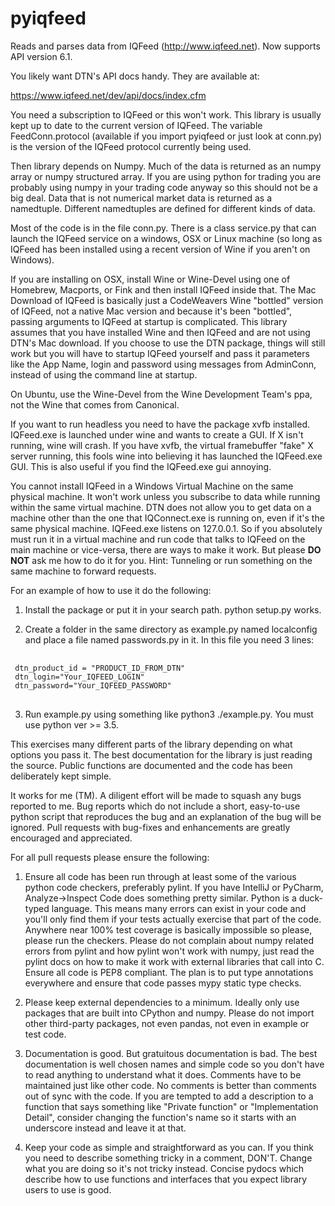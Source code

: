 # pyiqfeed 

Reads and parses data from IQFeed (http://www.iqfeed.net). Now supports
API version 6.1.

You likely want DTN's API docs handy. They are available at:

https://www.iqfeed.net/dev/api/docs/index.cfm

You need a subscription to IQFeed or this won't work. This library is
usually kept up to date to the current version of IQFeed. The variable
FeedConn.protocol (available if you import pyiqfeed or just look at
conn.py) is the version of the IQFeed protocol currently being used.

Then library depends on Numpy. Much of the data is returned as an numpy
array or numpy structured array. If you are using python for trading
you are probably using numpy in your trading code anyway so this should
not be a big deal. Data that is not numerical market data is returned
as a namedtuple. Different namedtuples are defined for different kinds
of data.

Most of the code is in the file conn.py. There is a class service.py
that can launch the IQFeed service on a windows, OSX or Linux 
machine (so long as IQFeed has been installed using a recent version of
Wine if you aren't on Windows).

If you are installing on OSX, install Wine or Wine-Devel using one of
Homebrew, Macports, or Fink and then install IQFeed inside that. The
Mac Download of IQFeed is basically just a CodeWeavers Wine "bottled"
version of IQFeed, not a native Mac version and because it's been
"bottled", passing arguments to IQFeed at startup is complicated. This
library assumes that you have installed Wine and then IQFeed and are
not using DTN's Mac download. If you choose to use the DTN package,
things will still work but you will have to startup IQFeed yourself and
pass it parameters like the App Name, login and password using messages
from AdminConn, instead of using the command line at startup.

On Ubuntu, use the Wine-Devel from the Wine Development Team's ppa, not
the Wine that comes from Canonical.

If you want to run headless you need to have the package xvfb installed.
IQFeed.exe is launched under wine and wants to create a GUI. If X isn't
running, wine will crash. If you have xvfb, the virtual framebuffer
"fake" X server running, this fools wine into believing it has launched
the IQFeed.exe GUI. This is also useful if you find the IQFeed.exe gui
annoying.

You cannot install IQFeed in a Windows Virtual Machine on the same
physical machine. It won't work unless you subscribe to data while
running within the same virtual machine. DTN does not allow you to get
data on a machine other than the one that IQConnect.exe is running on,
even if it's the same physical machine. IQFeed.exe listens on 127.0.0.1.
So if you absolutely must run it in a virtual machine and run code that
talks to IQFeed on the main machine or vice-versa, there are ways to
make it work. But please **DO NOT** ask me how to do it for you. Hint:
Tunneling or run something on the same machine to forward requests.

For an example of how to use it do the following:

1. Install the package or put it in your search path. python setup.py
works.

2. Create a folder in the same directory as example.py named localconfig and place a file named
passwords.py in it. In this file you need 3 lines:

<pre> <code>
 dtn_product_id = "PRODUCT_ID_FROM_DTN"
 dtn_login="Your_IQFEED_LOGIN"
 dtn_password="Your_IQFEED_PASSWORD"
 </code> </pre>
 
3. Run example.py using something like python3 ./example.py. You must
use python ver >= 3.5.

This exercises many different parts of the library depending on what
options you pass it. The best documentation for the library is just
reading the source. Public functions are documented and the code has
been deliberately kept simple.

It works for me (TM). A diligent effort will be made to squash any bugs
reported to me. Bug reports which do not include a short,
easy-to-use python script that reproduces the bug and an explanation of
the bug will be ignored. Pull requests with bug-fixes and enhancements
are greatly encouraged and appreciated.

For all pull requests please ensure the following:

1. Ensure all code has been run through at least some of the various
python code checkers, preferably pylint. If you have IntelliJ or
PyCharm, Analyze->Inspect Code does something pretty similar. Python is
a duck-typed language. This means many errors can exist in your code
and you'll only find them if your tests actually exercise that part of
the code.  Anywhere near 100% test coverage is basically impossible so
please, please run the checkers. Please do not complain about numpy
related errors from pylint and how pylint won't work with numpy, just
read the pylint docs on how to make it work with external libraries
that call into C.  Ensure all code is PEP8 compliant. The plan is to
put type annotations everywhere and ensure that code passes mypy static
type checks. 

2. Please keep external dependencies to a minimum. Ideally only use
packages that are built into CPython and numpy. Please do not import
other third-party packages, not even pandas, not even in example or
test code.

3. Documentation is good. But gratuitous documentation is bad. The best
 documentation is well chosen names and simple code so you don't have
 to read anything to understand what it does. Comments have to be
 maintained just like other code. No comments is better than comments
 out of sync with the code. If you are tempted to add a description to
 a function that says something like "Private function" or
 "Implementation Detail", consider changing the function's name so it
 starts with an underscore instead and leave it at that.
 
4. Keep your code as simple and straightforward as you can. If you
think you need to describe something tricky in a comment, DON'T. Change
what you are doing so it's not tricky instead. Concise pydocs which
describe how to use functions and interfaces that you expect library
users to use is good.
 
